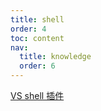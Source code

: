 ```yaml
---
title: shell
order: 4
toc: content
nav:
  title: knowledge
  order: 6
---
```


[VS shell 插件](https://zhuanlan.zhihu.com/p/199187317)
